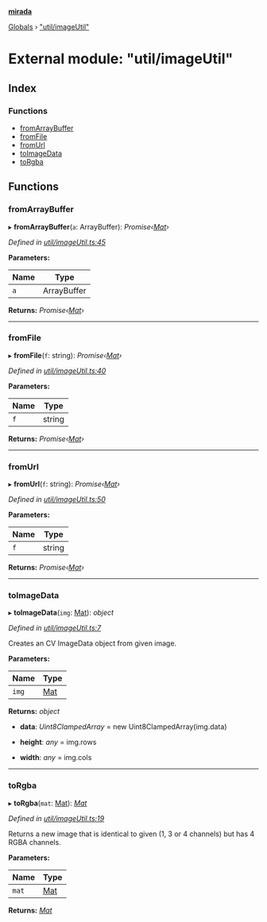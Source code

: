 **[mirada](../README.md)**

[Globals](../README.md) › ["util/imageUtil"](_util_imageutil_.md)

# External module: "util/imageUtil"

## Index

### Functions

* [fromArrayBuffer](_util_imageutil_.md#fromarraybuffer)
* [fromFile](_util_imageutil_.md#fromfile)
* [fromUrl](_util_imageutil_.md#fromurl)
* [toImageData](_util_imageutil_.md#toimagedata)
* [toRgba](_util_imageutil_.md#torgba)

## Functions

###  fromArrayBuffer

▸ **fromArrayBuffer**(`a`: ArrayBuffer): *Promise‹[Mat](../classes/_types_opencv_mat_.mat.md)›*

*Defined in [util/imageUtil.ts:45](https://github.com/cancerberoSgx/mirada/blob/dd33d35/mirada/src/util/imageUtil.ts#L45)*

**Parameters:**

Name | Type |
------ | ------ |
`a` | ArrayBuffer |

**Returns:** *Promise‹[Mat](../classes/_types_opencv_mat_.mat.md)›*

___

###  fromFile

▸ **fromFile**(`f`: string): *Promise‹[Mat](../classes/_types_opencv_mat_.mat.md)›*

*Defined in [util/imageUtil.ts:40](https://github.com/cancerberoSgx/mirada/blob/dd33d35/mirada/src/util/imageUtil.ts#L40)*

**Parameters:**

Name | Type |
------ | ------ |
`f` | string |

**Returns:** *Promise‹[Mat](../classes/_types_opencv_mat_.mat.md)›*

___

###  fromUrl

▸ **fromUrl**(`f`: string): *Promise‹[Mat](../classes/_types_opencv_mat_.mat.md)›*

*Defined in [util/imageUtil.ts:50](https://github.com/cancerberoSgx/mirada/blob/dd33d35/mirada/src/util/imageUtil.ts#L50)*

**Parameters:**

Name | Type |
------ | ------ |
`f` | string |

**Returns:** *Promise‹[Mat](../classes/_types_opencv_mat_.mat.md)›*

___

###  toImageData

▸ **toImageData**(`img`: [Mat](../classes/_types_opencv_mat_.mat.md)): *object*

*Defined in [util/imageUtil.ts:7](https://github.com/cancerberoSgx/mirada/blob/dd33d35/mirada/src/util/imageUtil.ts#L7)*

Creates an CV ImageData object from given image.

**Parameters:**

Name | Type |
------ | ------ |
`img` | [Mat](../classes/_types_opencv_mat_.mat.md) |

**Returns:** *object*

* **data**: *Uint8ClampedArray* =  new Uint8ClampedArray(img.data)

* **height**: *any* =  img.rows

* **width**: *any* =  img.cols

___

###  toRgba

▸ **toRgba**(`mat`: [Mat](../classes/_types_opencv_mat_.mat.md)): *[Mat](../classes/_types_opencv_mat_.mat.md)*

*Defined in [util/imageUtil.ts:19](https://github.com/cancerberoSgx/mirada/blob/dd33d35/mirada/src/util/imageUtil.ts#L19)*

Returns a new image that is identical to given (1, 3 or 4 channels)
but has 4 RGBA channels.

**Parameters:**

Name | Type |
------ | ------ |
`mat` | [Mat](../classes/_types_opencv_mat_.mat.md) |

**Returns:** *[Mat](../classes/_types_opencv_mat_.mat.md)*